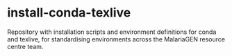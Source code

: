# install-conda-texlive
Repository with installation scripts and environment definitions for conda and texlive, for standardising environments across the MalariaGEN resource centre team.
